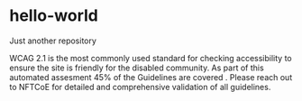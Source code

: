 # hello-world
Just another repository


WCAG 2.1 is the most commonly used standard for checking accessibility to ensure the site is friendly for the disabled community. As part of this automated assesment 45% of the Guidelines are covered . Please reach out to NFTCoE for detailed and comprehensive validation of all guidelines.
